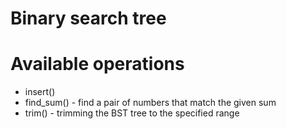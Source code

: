 # Binary search tree

# Available operations
- insert()
- find_sum() - find a pair of numbers that match the given sum
- trim() - trimming the BST tree to the specified range
